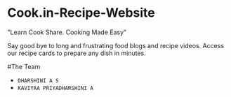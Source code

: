 # Cook.in-Recipe-Website

"Learn Cook Share. Cooking Made Easy"

Say good bye to long and frustrating food blogs and recipe videos. Access our recipe cards to prepare any dish in minutes.

#The Team

- `DHARSHINI A S`
- `KAVIYAA PRIYADHARSHINI A`

